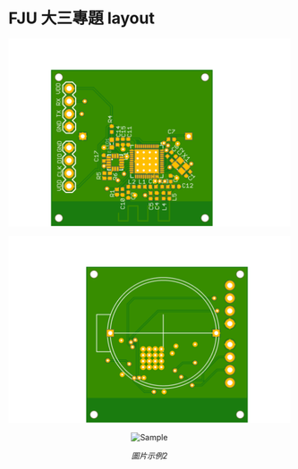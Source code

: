 # FJU 大三專題 layout

![image](https://github.com/405250553/PCB-layout/blob/master/fju%20project/%E6%88%90%E5%93%81%E7%9B%B8%E9%97%9C%E6%AA%94%E6%A1%88/%E6%88%90%E5%93%81%E6%AD%A3%E9%9D%A2.png)

![image](https://github.com/405250553/PCB-layout/blob/master/fju%20project/成品相關檔案/成品背面.png)

<p align="center">
    <img src="(https://github.com/405250553/PCB-layout/blob/master/fju%20project/%E6%88%90%E5%93%81%E7%9B%B8%E9%97%9C%E6%AA%94%E6%A1%88/%E6%88%90%E5%93%81%E6%AD%A3%E9%9D%A2.png" alt="Sample"  width="250" height="140">
    <p align="center">
        <em>圖片示例2</em>
    </p>
</p>

